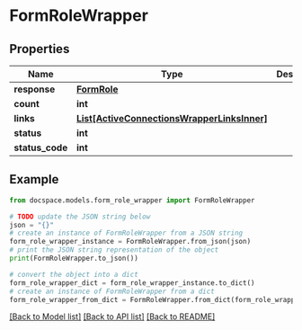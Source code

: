 # FormRoleWrapper


## Properties

Name | Type | Description | Notes
------------ | ------------- | ------------- | -------------
**response** | [**FormRole**](FormRole.md) |  | [optional] 
**count** | **int** |  | [optional] 
**links** | [**List[ActiveConnectionsWrapperLinksInner]**](ActiveConnectionsWrapperLinksInner.md) |  | [optional] 
**status** | **int** |  | [optional] 
**status_code** | **int** |  | [optional] 

## Example

```python
from docspace.models.form_role_wrapper import FormRoleWrapper

# TODO update the JSON string below
json = "{}"
# create an instance of FormRoleWrapper from a JSON string
form_role_wrapper_instance = FormRoleWrapper.from_json(json)
# print the JSON string representation of the object
print(FormRoleWrapper.to_json())

# convert the object into a dict
form_role_wrapper_dict = form_role_wrapper_instance.to_dict()
# create an instance of FormRoleWrapper from a dict
form_role_wrapper_from_dict = FormRoleWrapper.from_dict(form_role_wrapper_dict)
```
[[Back to Model list]](../README.md#documentation-for-models) [[Back to API list]](../README.md#documentation-for-api-endpoints) [[Back to README]](../README.md)


